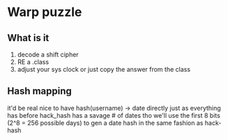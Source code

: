 # Warp puzzle

## What is it
1. decode a shift cipher
2. RE a .class
3. adjust your sys clock or just copy the answer from the class

## Hash mapping
it'd be real nice to have hash(username) -> date directly just as everything has before
hack\_hash has a savage # of dates tho
we'll use the first 8 bits (2^8 = 256 possible days)
to gen a date hash in the same fashion as hack-hash

